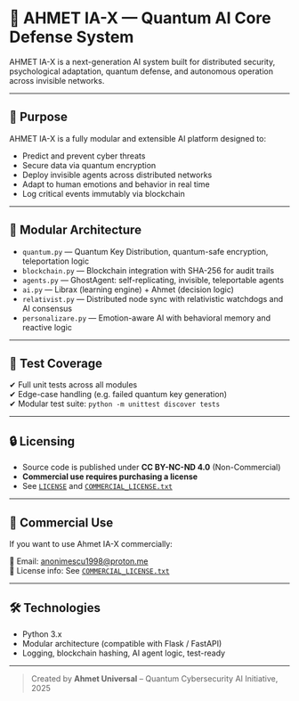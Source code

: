 # 🧠 AHMET IA-X — Quantum AI Core Defense System

AHMET IA-X is a next-generation AI system built for distributed security, psychological adaptation, quantum defense, and autonomous operation across invisible networks.

---

## 🎯 Purpose

AHMET IA-X is a fully modular and extensible AI platform designed to:
- Predict and prevent cyber threats
- Secure data via quantum encryption
- Deploy invisible agents across distributed networks
- Adapt to human emotions and behavior in real time
- Log critical events immutably via blockchain

---

## 🧩 Modular Architecture

- `quantum.py` — Quantum Key Distribution, quantum-safe encryption, teleportation logic
- `blockchain.py` — Blockchain integration with SHA-256 for audit trails
- `agents.py` — GhostAgent: self-replicating, invisible, teleportable agents
- `ai.py` — Librax (learning engine) + Ahmet (decision logic)
- `relativist.py` — Distributed node sync with relativistic watchdogs and AI consensus
- `personalizare.py` — Emotion-aware AI with behavioral memory and reactive logic

---

## 🧪 Test Coverage

✔ Full unit tests across all modules  
✔ Edge-case handling (e.g. failed quantum key generation)  
✔ Modular test suite: `python -m unittest discover tests`

---

## 🔒 Licensing

- Source code is published under **CC BY-NC-ND 4.0** (Non-Commercial)
- **Commercial use requires purchasing a license**
- See [`LICENSE`](LICENSE) and [`COMMERCIAL_LICENSE.txt`](COMMERCIAL_LICENSE.txt)

---

## 💸 Commercial Use

If you want to use Ahmet IA-X commercially:

📩 Email: anonimescu1998@proton.me  
📄 License info: See [`COMMERCIAL_LICENSE.txt`](COMMERCIAL_LICENSE.txt)

---

## 🛠️ Technologies

- Python 3.x
- Modular architecture (compatible with Flask / FastAPI)
- Logging, blockchain hashing, AI agent logic, test-ready

---

> Created by **Ahmet Universal** – Quantum Cybersecurity AI Initiative, 2025
